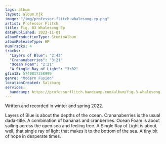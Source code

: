 ```yaml
---
tags: album
layout: album.njk
image: "/img/professor-flitch-whalesong-ep.png"
artist: Professor Flitch
title: Fig. 03 Whalesong Ep
datePublished: 2023-11-01
albumProductionType: StudioAlbum
albumReleaseType: EP
numTracks: 4
tracks:
  "Layers of Blue": "2:43"
  "Crananaberries": "3:21"
  "Ocean Foam": "2:21"
  "A Single Ray of Light": "3:02"
gtin12: 5740017258999
genre: "Modern Fusion"
locationCreated: Salzburg
services:
  bandcamp: https://professorflitch.bandcamp.com/album/fig-3-whalesong-ep
---
```


Written and recorded in winter and spring 2022.

Layers of Blue is about the depths of the ocean.
Crananaberries is the usual dada-title. A combination of bananas and cranberries.
Ocean Foam is about sailing across the open sea and feeling free.
A Single Ray of Light is about, well, that single ray of light that makes it to the bottom of the sea. A tiny bit of hope in desperate times.